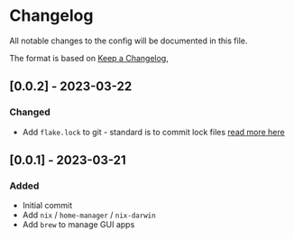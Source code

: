 # Changelog

All notable changes to the config will be documented in this file.

The format is based on [Keep a Changelog](https://keepachangelog.com/en/1.0.0/),

## [0.0.2] - 2023-03-22

### Changed

- Add `flake.lock` to git - standard is to commit lock files [read more here](https://github.com/NixOS/nix/issues/5810)

## [0.0.1] - 2023-03-21

### Added

- Initial commit
- Add `nix` / `home-manager` / `nix-darwin`
- Add `brew` to manage GUI apps
